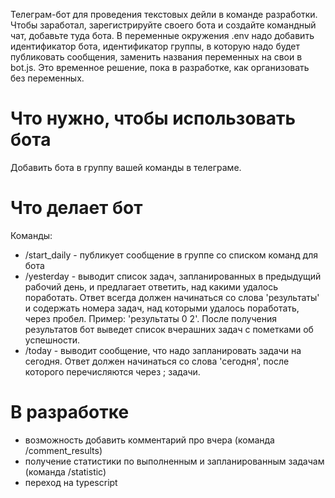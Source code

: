 Телеграм-бот для проведения текстовых дейли в команде разработки. Чтобы заработал, зарегистрируйте своего бота и создайте командный чат, добавьте туда бота. В переменные окружения .env надо добавить идентификатор бота, идентификатор группы, в которую надо будет публиковать сообщения, заменить названия переменных на свои в bot.js. Это временное решение, пока в разработке, как организовать без переменных. 

# Что нужно, чтобы использовать бота 
Добавить бота в группу вашей команды в телеграме.

# Что делает бот 
Команды: 
- /start_daily - публикует сообщение в группе со списком команд для бота 
- /yesterday - выводит список задач, запланированных в предыдущий рабочий день, и предлагает ответить, над какими удалось поработать. Ответ всегда должен начинаться со слова 'результаты' и содержать номера задач, над которыми удалось поработать, через пробел. Пример: 'результаты 0 2'.
После получения результатов бот выведет список вчерашних задач с пометками об успешности. 
- /today - выводит сообщение, что надо запланировать задачи на сегодня. Ответ должен начинаться со слова 'сегодня', после которого перечисляются через ; задачи. 

# В разработке
- возможность добавить комментарий про вчера (команда /comment_results)
- получение статистики по выполненным и запланированным задачам (команда /statistic) 
- переход на typescript



